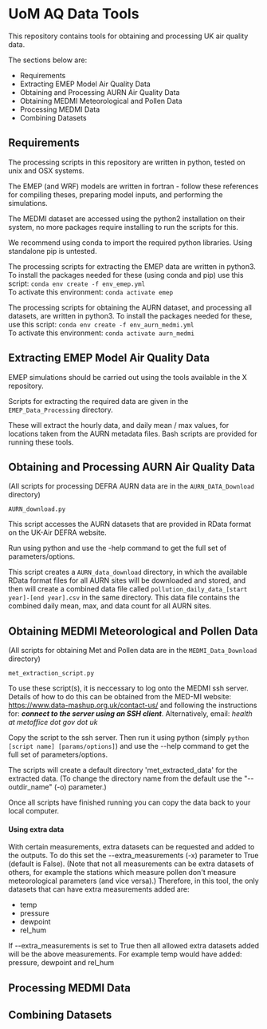 # UoM AQ Data Tools

This repository contains tools for obtaining and processing UK air quality data.

The sections below are:
 - Requirements
 - Extracting EMEP Model Air Quality Data
 - Obtaining and Processing AURN Air Quality Data
 - Obtaining MEDMI Meteorological and Pollen Data
 - Processing MEDMI Data
 - Combining Datasets


## Requirements

The processing scripts in this repository are written in python, tested on unix and OSX
systems.

The EMEP (and WRF) models are written in fortran - follow these references for compiling 
theses, preparing model inputs, and performing the simulations.

The MEDMI dataset are accessed using the python2 installation on their system, no more
packages require installing to run the scripts for this.

We recommend using conda to import the required python libraries. Using standalone pip is
untested. 

The processing scripts for extracting the EMEP data are written in python3. To
install the packages needed for these (using conda and pip) use this script:
`conda env create -f env_emep.yml` \
To activate this environment: `conda activate emep`


The processing scripts for obtaining the AURN dataset, and processing all datasets, are
written in python3. To install the packages needed for these, use this script: 
`conda env create -f env_aurn_medmi.yml` \
To activate this environment: `conda activate aurn_medmi`


## Extracting EMEP Model Air Quality Data

EMEP simulations should be carried out using the tools available in the X repository.

Scripts for extracting the required data are given in the `EMEP_Data_Processing` directory.

These will extract the hourly data, and daily mean / max values, for locations taken
from the AURN metadata files. Bash scripts are provided for running these tools.
 

## Obtaining and Processing AURN Air Quality Data

(All scripts for processing DEFRA AURN data are in the `AURN_DATA_Download` directory)

`AURN_download.py`

This script accesses the AURN datasets that are provided in RData format on the UK-Air
DEFRA website.

Run using python and use the -help command to get the full set of parameters/options.

This script creates a `AURN_data_download` directory, in which the available RData format
files for all AURN sites will be downloaded and stored, and then will create a combined
data file called `pollution_daily_data_[start year]-[end year].csv` in the same directory.
This data file contains the combined daily mean, max, and data count for all AURN sites.


## Obtaining MEDMI Meteorological and Pollen Data

(All scripts for obtaining Met and Pollen data are in the `MEDMI_Data_Download` directory)

`met_extraction_script.py`


To use these script(s), it is neccessary to log onto the MEDMI ssh server. Details of how to do 
this can be obtained from the MED-MI website:
https://www.data-mashup.org.uk/contact-us/
and  following the instructions for:  ***connect to the server using an SSH client***.
Alternatively, email: *health at metoffice dot gov dot uk*

Copy the script to the ssh server. Then run it using python (simply `python [script name] [params/options]`) 
and use the --help command to get the full set of parameters/options.

The scripts will create a default directory 'met_extracted_data' for the extracted data.
(To change the directory name from the default use the "--outdir_name" (-o) parameter.)

Once all scripts have finished running you can copy the data back to your local computer.

#### Using extra data
With certain measurements, extra datasets can be requested and added to the outputs. To do this set the 
--extra_measurements (-x) parameter to True (default is False). 
(Note that not all measurements can be extra datasets of others, for example the stations which measure pollen 
don't measure meteorological parameters (and vice versa).)
Therefore, in this tool, the only datasets that can have extra measurements added are:
- temp
- pressure
- dewpoint
- rel_hum

If --extra_measurements is set to True then all allowed extra datasets added will be the above measurements. 
For example temp would have added: pressure, dewpoint and rel_hum



## Processing MEDMI Data


## Combining Datasets

